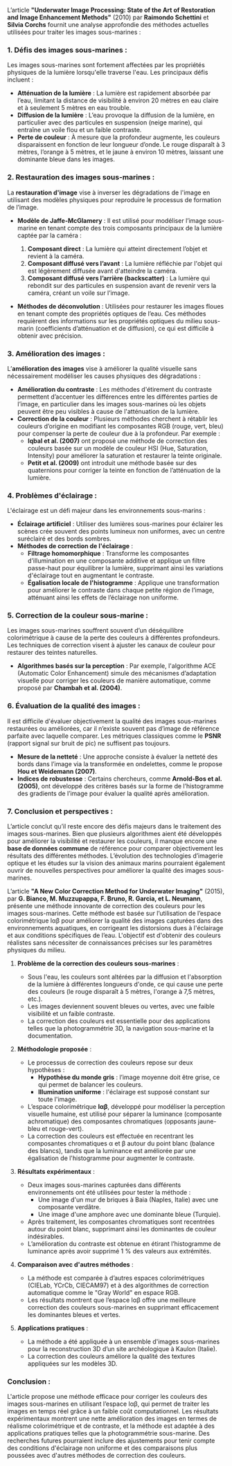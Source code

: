 L’article **"Underwater Image Processing: State of the Art of Restoration and Image Enhancement Methods"** (2010) par **Raimondo Schettini** et **Silvia Corchs** fournit une analyse approfondie des méthodes actuelles utilisées pour traiter les images sous-marines :

### 1. **Défis des images sous-marines** :
Les images sous-marines sont fortement affectées par les propriétés physiques de la lumière lorsqu'elle traverse l'eau. Les principaux défis incluent :
- **Atténuation de la lumière** : La lumière est rapidement absorbée par l’eau, limitant la distance de visibilité à environ 20 mètres en eau claire et à seulement 5 mètres en eau trouble.
- **Diffusion de la lumière** : L’eau provoque la diffusion de la lumière, en particulier avec des particules en suspension (neige marine), qui entraîne un voile flou et un faible contraste.
- **Perte de couleur** : À mesure que la profondeur augmente, les couleurs disparaissent en fonction de leur longueur d’onde. Le rouge disparaît à 3 mètres, l’orange à 5 mètres, et le jaune à environ 10 mètres, laissant une dominante bleue dans les images.

### 2. **Restauration des images sous-marines** :
La **restauration d'image** vise à inverser les dégradations de l'image en utilisant des modèles physiques pour reproduire le processus de formation de l’image.
- **Modèle de Jaffe-McGlamery** : Il est utilisé pour modéliser l’image sous-marine en tenant compte des trois composants principaux de la lumière captée par la caméra :
  1. **Composant direct** : La lumière qui atteint directement l’objet et revient à la caméra.
  2. **Composant diffusé vers l’avant** : La lumière réfléchie par l'objet qui est légèrement diffusée avant d'atteindre la caméra.
  3. **Composant diffusé vers l’arrière (backscatter)** : La lumière qui rebondit sur des particules en suspension avant de revenir vers la caméra, créant un voile sur l’image.
  
- **Méthodes de déconvolution** : Utilisées pour restaurer les images floues en tenant compte des propriétés optiques de l’eau. Ces méthodes requièrent des informations sur les propriétés optiques du milieu sous-marin (coefficients d’atténuation et de diffusion), ce qui est difficile à obtenir avec précision.

### 3. **Amélioration des images** :
L’**amélioration des images** vise à améliorer la qualité visuelle sans nécessairement modéliser les causes physiques des dégradations :
- **Amélioration du contraste** : Les méthodes d'étirement du contraste permettent d’accentuer les différences entre les différentes parties de l’image, en particulier dans les images sous-marines où les objets peuvent être peu visibles à cause de l'atténuation de la lumière.
- **Correction de la couleur** : Plusieurs méthodes cherchent à rétablir les couleurs d’origine en modifiant les composantes RGB (rouge, vert, bleu) pour compenser la perte de couleur due à la profondeur. Par exemple :
  - **Iqbal et al. (2007)** ont proposé une méthode de correction des couleurs basée sur un modèle de couleur HSI (Hue, Saturation, Intensity) pour améliorer la saturation et restaurer la teinte originale.
  - **Petit et al. (2009)** ont introduit une méthode basée sur des quaternions pour corriger la teinte en fonction de l’atténuation de la lumière.

### 4. **Problèmes d'éclairage** :
L'éclairage est un défi majeur dans les environnements sous-marins :
- **Éclairage artificiel** : Utiliser des lumières sous-marines pour éclairer les scènes crée souvent des points lumineux non uniformes, avec un centre suréclairé et des bords sombres.
- **Méthodes de correction de l'éclairage** :
  - **Filtrage homomorphique** : Transforme les composantes d’illumination en une composante additive et applique un filtre passe-haut pour équilibrer la lumière, supprimant ainsi les variations d'éclairage tout en augmentant le contraste.
  - **Égalisation locale de l'histogramme** : Applique une transformation pour améliorer le contraste dans chaque petite région de l’image, atténuant ainsi les effets de l’éclairage non uniforme.

### 5. **Correction de la couleur sous-marine** :
Les images sous-marines souffrent souvent d’un déséquilibre colorimétrique à cause de la perte des couleurs à différentes profondeurs. Les techniques de correction visent à ajuster les canaux de couleur pour restaurer des teintes naturelles.
- **Algorithmes basés sur la perception** : Par exemple, l'algorithme ACE (Automatic Color Enhancement) simule des mécanismes d’adaptation visuelle pour corriger les couleurs de manière automatique, comme proposé par **Chambah et al. (2004)**.

### 6. **Évaluation de la qualité des images** :
Il est difficile d'évaluer objectivement la qualité des images sous-marines restaurées ou améliorées, car il n’existe souvent pas d’image de référence parfaite avec laquelle comparer. Les métriques classiques comme le **PSNR** (rapport signal sur bruit de pic) ne suffisent pas toujours.
- **Mesure de la netteté** : Une approche consiste à évaluer la netteté des bords dans l’image via la transformée en ondelettes, comme le propose **Hou et Weidemann (2007)**.
- **Indices de robustesse** : Certains chercheurs, comme **Arnold-Bos et al. (2005)**, ont développé des critères basés sur la forme de l’histogramme des gradients de l’image pour évaluer la qualité après amélioration.

### 7. **Conclusion et perspectives** :
L’article conclut qu’il reste encore des défis majeurs dans le traitement des images sous-marines. Bien que plusieurs algorithmes aient été développés pour améliorer la visibilité et restaurer les couleurs, il manque encore une **base de données commune** de référence pour comparer objectivement les résultats des différentes méthodes. L’évolution des technologies d’imagerie optique et les études sur la vision des animaux marins pourraient également ouvrir de nouvelles perspectives pour améliorer la qualité des images sous-marines.

L’article **"A New Color Correction Method for Underwater Imaging"** (2015), par **G. Bianco, M. Muzzupappa, F. Bruno, R. Garcia, et L. Neumann**, présente une méthode innovante de correction des couleurs pour les images sous-marines. Cette méthode est basée sur l’utilisation de l’espace colorimétrique lαβ pour améliorer la qualité des images capturées dans des environnements aquatiques, en corrigeant les distorsions dues à l'éclairage et aux conditions spécifiques de l’eau. L'objectif est d'obtenir des couleurs réalistes sans nécessiter de connaissances précises sur les paramètres physiques du milieu.

1. **Problème de la correction des couleurs sous-marines** :
   - Sous l'eau, les couleurs sont altérées par la diffusion et l'absorption de la lumière à différentes longueurs d'onde, ce qui cause une perte des couleurs (le rouge disparaît à 5 mètres, l'orange à 7,5 mètres, etc.).
   - Les images deviennent souvent bleues ou vertes, avec une faible visibilité et un faible contraste. 
   - La correction des couleurs est essentielle pour des applications telles que la photogrammétrie 3D, la navigation sous-marine et la documentation.

2. **Méthodologie proposée** :
   - Le processus de correction des couleurs repose sur deux hypothèses :
     - **Hypothèse du monde gris** : l’image moyenne doit être grise, ce qui permet de balancer les couleurs.
     - **Illumination uniforme** : l'éclairage est supposé constant sur toute l'image.
   - L’espace colorimétrique **lαβ**, développé pour modéliser la perception visuelle humaine, est utilisé pour séparer la luminance (composante achromatique) des composantes chromatiques (opposants jaune-bleu et rouge-vert).
   - La correction des couleurs est effectuée en recentrant les composantes chromatiques α et β autour du point blanc (balance des blancs), tandis que la luminance est améliorée par une égalisation de l'histogramme pour augmenter le contraste.

3. **Résultats expérimentaux** :
   - Deux images sous-marines capturées dans différents environnements ont été utilisées pour tester la méthode :
     - Une image d'un mur de briques à Baia (Naples, Italie) avec une composante verdâtre.
     - Une image d'une amphore avec une dominante bleue (Turquie).
   - Après traitement, les composantes chromatiques sont recentrées autour du point blanc, supprimant ainsi les dominantes de couleur indésirables.
   - L’amélioration du contraste est obtenue en étirant l’histogramme de luminance après avoir supprimé 1 % des valeurs aux extrémités.

4. **Comparaison avec d'autres méthodes** :
   - La méthode est comparée à d’autres espaces colorimétriques (CIELab, YCrCb, CIECAM97) et à des algorithmes de correction automatique comme le "Gray World" en espace RGB.
   - Les résultats montrent que l’espace lαβ offre une meilleure correction des couleurs sous-marines en supprimant efficacement les dominantes bleues et vertes.

5. **Applications pratiques** :
   - La méthode a été appliquée à un ensemble d'images sous-marines pour la reconstruction 3D d’un site archéologique à Kaulon (Italie).
   - La correction des couleurs améliore la qualité des textures appliquées sur les modèles 3D.

### Conclusion :
L'article propose une méthode efficace pour corriger les couleurs des images sous-marines en utilisant l’espace lαβ, qui permet de traiter les images en temps réel grâce à un faible coût computationnel. Les résultats expérimentaux montrent une nette amélioration des images en termes de réalisme colorimétrique et de contraste, et la méthode est adaptée à des applications pratiques telles que la photogrammétrie sous-marine. Des recherches futures pourraient inclure des ajustements pour tenir compte des conditions d'éclairage non uniforme et des comparaisons plus poussées avec d'autres méthodes de correction des couleurs.
